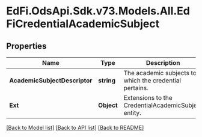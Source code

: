 # EdFi.OdsApi.Sdk.v73.Models.All.EdFiCredentialAcademicSubject

## Properties

Name | Type | Description | Notes
------------ | ------------- | ------------- | -------------
**AcademicSubjectDescriptor** | **string** | The academic subjects to which the credential pertains. | 
**Ext** | **Object** | Extensions to the CredentialAcademicSubject entity. | [optional] 

[[Back to Model list]](../../README.md#documentation-for-models) [[Back to API list]](../../README.md#documentation-for-api-endpoints) [[Back to README]](../../README.md)


